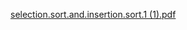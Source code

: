 [selection.sort.and.insertion.sort.1 (1).pdf](https://github.com/supriya855/selection-and-insertion-sort/files/7040557/selection.sort.and.insertion.sort.1.1.pdf)

